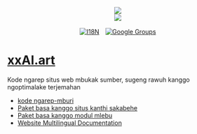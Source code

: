 <p align="center"><a href="https://xxai.art"><img src="https://cdn.jsdelivr.net/gh/xxai-art/doc/logo.svg"/></a><br/><a href="https://xxai.art"><img src="https://cdn.jsdelivr.net/gh/xxai-art/doc/xxai.svg"/></a></p><p align="center"><a href="https://github.com/xxai-art/doc#readme"><img alt="I18N" src="https://cdn.jsdelivr.net/gh/wactax/img/t.svg"/></a>　<a href="https://groups.google.com/u/0/g/xxai-art"><img alt="Google Groups" src="https://cdn.jsdelivr.net/gh/wactax/img/g-groups.svg"/></a></p>

# [xxAI.art](https://xxAI.art)

Kode ngarep situs web mbukak sumber, sugeng rawuh kanggo ngoptimalake terjemahan

* [kode ngarep-mburi](https://github.com/xxai-art/web)
* [Paket basa kanggo situs kanthi sakabehe](https://github.com/xxai-art/web/tree/main/i18n)
* [Paket basa kanggo modul mlebu](https://github.com/wacpkg/user/tree/main/ui.i18n)
* [Website Multilingual Documentation](https://github.com/xxai-doc)
